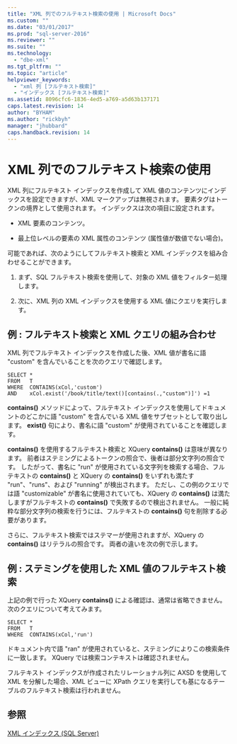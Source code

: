 ```yaml
---
title: "XML 列でのフルテキスト検索の使用 | Microsoft Docs"
ms.custom: ""
ms.date: "03/01/2017"
ms.prod: "sql-server-2016"
ms.reviewer: ""
ms.suite: ""
ms.technology: 
  - "dbe-xml"
ms.tgt_pltfrm: ""
ms.topic: "article"
helpviewer_keywords: 
  - "xml 列 [フルテキスト検索]"
  - "インデックス [フルテキスト検索]"
ms.assetid: 8096cfc6-1836-4ed5-a769-a5d63b137171
caps.latest.revision: 14
author: "BYHAM"
ms.author: "rickbyh"
manager: "jhubbard"
caps.handback.revision: 14
---
```

# XML 列でのフルテキスト検索の使用
  XML 列にフルテキスト インデックスを作成して XML 値のコンテンツにインデックスを設定できますが、XML マークアップは無視されます。 要素タグはトークンの境界として使用されます。 インデックスは次の項目に設定されます。  
  
-   XML 要素のコンテンツ。  
  
-   最上位レベルの要素の XML 属性のコンテンツ (属性値が数値でない場合)。  
  
 可能であれば、次のようにしてフルテキスト検索と XML インデックスを組み合わせることができます。  
  
1.  まず、SQL フルテキスト検索を使用して、対象の XML 値をフィルター処理します。  
  
2.  次に、XML 列の XML インデックスを使用する XML 値にクエリを実行します。  
  
## 例 : フルテキスト検索と XML クエリの組み合わせ  
 XML 列でフルテキスト インデックスを作成した後、XML 値が書名に語 "custom" を含んでいることを次のクエリで確認します。  
  
```  
SELECT *   
FROM   T   
WHERE  CONTAINS(xCol,'custom')   
AND    xCol.exist('/book/title/text()[contains(.,"custom")]') =1  
```  
  
 **contains()** メソッドによって、フルテキスト インデックスを使用してドキュメントのどこかに語 "custom" を含んでいる XML 値をサブセットとして取り出します。 **exist()** 句により、書名に語 "custom" が使用されていることを確認します。  
  
 **contains()** を使用するフルテキスト検索と XQuery **contains()** は意味が異なります。 前者はステミングによるトークンの照合で、後者は部分文字列の照合です。 したがって、書名に "run" が使用されている文字列を検索する場合、フルテキストの **contains()** と XQuery の **contains()** をいずれも満たす "run"、"runs"、および "running" が検出されます。 ただし、この例のクエリでは語 "customizable" が書名に使用されていても、XQuery の **contains()** は満たしますがフルテキストの **contains()** で失敗するので検出されません。 一般に純粋な部分文字列の検索を行うには、フルテキストの **contains()** 句を削除する必要があります。  
  
 さらに、フルテキスト検索ではステマーが使用されますが、XQuery の **contains()** はリテラルの照合です。 両者の違いを次の例で示します。  
  
## 例 : ステミングを使用した XML 値のフルテキスト検索  
 上記の例で行った XQuery **contains()** による確認は、通常は省略できません。 次のクエリについて考えてみます。  
  
```  
SELECT *   
FROM   T   
WHERE  CONTAINS(xCol,'run')   
```  
  
 ドキュメント内で語 "ran" が使用されていると、ステミングによりこの検索条件に一致します。 XQuery では検索コンテキストは確認されません。  
  
 フルテキスト インデックスが作成されたリレーショナル列に AXSD を使用して XML を分解した場合、XML ビューに XPath クエリを実行しても基になるテーブルのフルテキスト検索は行われません。  
  
## 参照  
 [XML インデックス &#40;SQL Server&#41;](../../relational-databases/xml/xml-indexes-sql-server.md)  
  
  